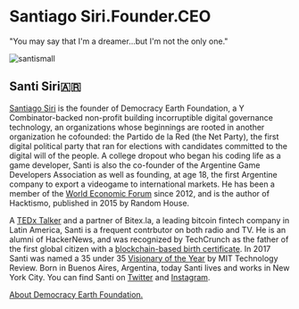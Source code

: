 # Santiago Siri.Founder.CEO
"You may say that I'm a dreamer...but I'm not the only one."

![santismall](https://user-images.githubusercontent.com/24529258/37742548-4fdf76ca-2d23-11e8-9fa4-5fc9eb184146.png)

## Santi Siri🇦🇷

[Santiago Siri](https://en.wikipedia.org/wiki/Santiago_Siri) is the founder of Democracy Earth Foundation, a Y Combinator-backed non-profit building incorruptible digital governance technology, an organizations whose beginnings are rooted in another organization he cofounded: the Partido de la Red (the Net Party), the first digital political party that ran for elections with candidates committed to the digital will of the people. A college dropout who began his coding life as a game developer, Santi is also the co-founder of the Argentine Game Developers Association as well as founding, at age 18, the first Argentine company to export a videogame to international markets. He has been a member of the [World Economic Forum](https://www.weforum.org/people/santiago-siri) since 2012, and is the author of Hacktismo, published in 2015 by Random House. 

A [TEDx Talker](https://youtu.be/yGmGWZCE4h0) and a partner of Bitex.la, a leading bitcoin fintech company in Latin America, Santi is a frequent contrbutor on both radio and TV. He is an alumni of HackerNews, and was recognized by TechCrunch as the father of the first global citizen with a [blockchain-based birth certificate](https://www.coindesk.com/meet-the-dad-who-registered-his-daughters-birth-on-the-blockchain/). In 2017 Santi was named a 35 under 35 [Visionary of the Year](https://twitter.com/Innovadores35/status/931350197258670080) by MIT Technology Review.  Born in Buenos Aires, Argentina, today Santi lives and works in New York City. You can find Santi on [Twitter](https://twitter.com/santisiri) and [Instagram](https://www.instagram.com/santisiri/?hl=en).

[About Democracy Earth Foundation.](https://github.com/DemocracyEarth/press-kit/blob/master/README.md#democracy-earth-press-kit)

